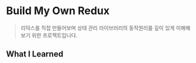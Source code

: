 # Build My Own Redux

> 리덕스를 직접 만들어보며 상태 관리 라이브러리의 동작원리를 깊이 있게 이해해보기 위한 프로젝트입니다.

## What I Learned

###

